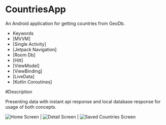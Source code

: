 # CountriesApp
 
An Android application for getting countries from GeoDb.

- Keywords
- [MVVM]
- [Single Activity]
- [Jetpack Navigation]
- [Room Db]
- [Hilt]
- [ViewModel]
- [ViewBinding]
- [LiveData]
- [Kotlin Coroutines]

#Description

Presenting data with instant api response and local database response for usage of both concepts.

![Home Screen](https://user-images.githubusercontent.com/50172679/177411847-d160a675-9caf-47ce-a86e-74a79e9cc640.png?raw=true) | ![Detail Screen](https://user-images.githubusercontent.com/50172679/177411954-d8369c1a-86c6-43f9-9f90-351807aac2ef.png?raw=true) | ![Saved Countries Screen](https://user-images.githubusercontent.com/50172679/177412016-04c951b7-ecce-44db-8dad-3511b9763fa9.png?raw=true)


